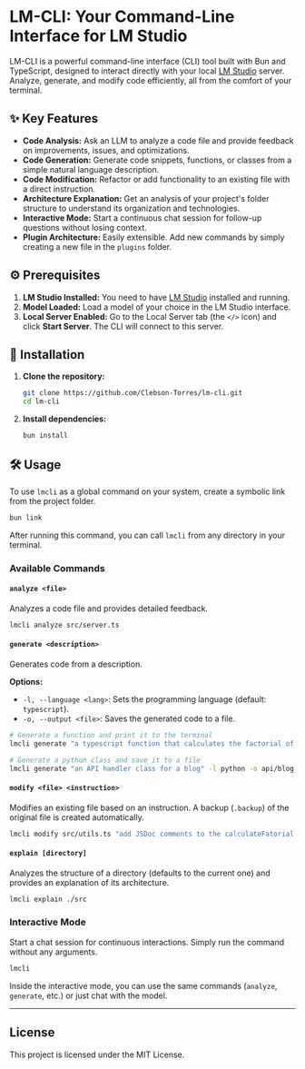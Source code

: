 # LM-CLI: Your Command-Line Interface for LM Studio

LM-CLI is a powerful command-line interface (CLI) tool built with Bun and TypeScript, designed to interact directly with your local [LM Studio](https://lmstudio.ai/) server. Analyze, generate, and modify code efficiently, all from the comfort of your terminal.

## ✨ Key Features

- **Code Analysis:** Ask an LLM to analyze a code file and provide feedback on improvements, issues, and optimizations.
- **Code Generation:** Generate code snippets, functions, or classes from a simple natural language description.
- **Code Modification:** Refactor or add functionality to an existing file with a direct instruction.
- **Architecture Explanation:** Get an analysis of your project's folder structure to understand its organization and technologies.
- **Interactive Mode:** Start a continuous chat session for follow-up questions without losing context.
- **Plugin Architecture:** Easily extensible. Add new commands by simply creating a new file in the `plugins` folder.

## ⚙️ Prerequisites

1.  **LM Studio Installed:** You need to have [LM Studio](https://lmstudio.ai/) installed and running.
2.  **Model Loaded:** Load a model of your choice in the LM Studio interface.
3.  **Local Server Enabled:** Go to the Local Server tab (the `</>` icon) and click **Start Server**. The CLI will connect to this server.

## 🚀 Installation

1.  **Clone the repository:**
    ```bash
    git clone https://github.com/Clebson-Torres/lm-cli.git
    cd lm-cli
    ```

2.  **Install dependencies:**
    ```bash
    bun install
    ```

## 🛠️ Usage

To use `lmcli` as a global command on your system, create a symbolic link from the project folder.

```bash
bun link
```

After running this command, you can call `lmcli` from any directory in your terminal.

### Available Commands

#### `analyze <file>`

Analyzes a code file and provides detailed feedback.

```bash
lmcli analyze src/server.ts
```

#### `generate <description>`

Generates code from a description.

**Options:**
- `-l, --language <lang>`: Sets the programming language (default: `typescript`).
- `-o, --output <file>`: Saves the generated code to a file.

```bash
# Generate a function and print it to the terminal
lmcli generate "a typescript function that calculates the factorial of a number"

# Generate a python class and save it to a file
lmcli generate "an API handler class for a blog" -l python -o api/blog_handler.py
```

#### `modify <file> <instruction>`

Modifies an existing file based on an instruction. A backup (`.backup`) of the original file is created automatically.

```bash
lmcli modify src/utils.ts "add JSDoc comments to the calculateFatorial function"
```

#### `explain [directory]`

Analyzes the structure of a directory (defaults to the current one) and provides an explanation of its architecture.

```bash
lmcli explain ./src
```

### Interactive Mode

Start a chat session for continuous interactions. Simply run the command without any arguments.

```bash
lmcli
```

Inside the interactive mode, you can use the same commands (`analyze`, `generate`, etc.) or just chat with the model.

---

## License

This project is licensed under the MIT License.
